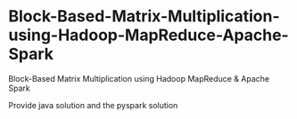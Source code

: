 # Block-Based-Matrix-Multiplication-using-Hadoop-MapReduce-Apache-Spark
Block-Based Matrix Multiplication using Hadoop MapReduce &amp; Apache Spark

Provide java solution and the pyspark solution
